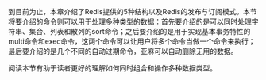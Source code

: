 到目前为止，本章介绍了Redis提供的5种结构以及Redis的发布与订阅模式。本节将要介绍的命令则可以用于处理多种类型的数据：首先要介绍的是可以同时处理字符串、集合、列表和散列的sort命令；之后要介绍的是用于实现基本事务特性的multi命令和exec命令，这两个命令可以让用户将多个命令当做一个命令来执行；最后要介绍的是几个不同的自动过期命令，亚麻可以自动删除无用的数据。

阅读本节有助于读者更好的理解如何同时组合和操作多种数据类型。

